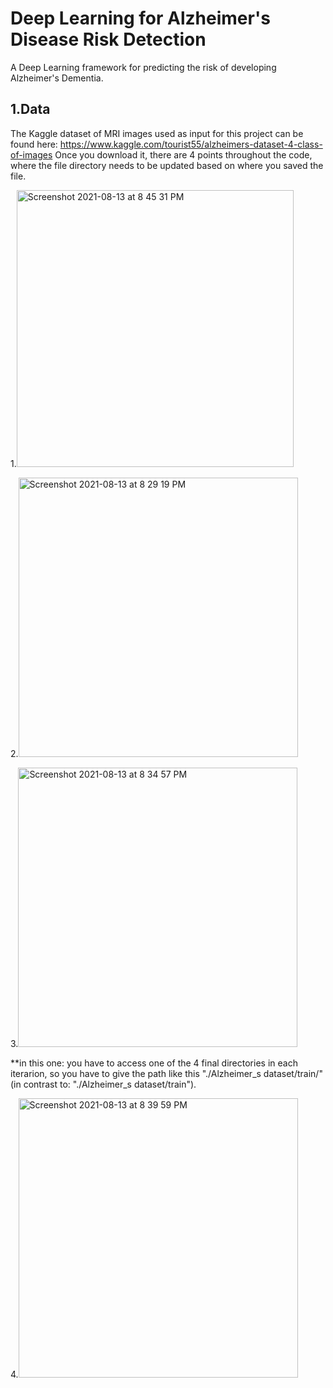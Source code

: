 # Deep Learning for Alzheimer's Disease Risk Detection
A Deep Learning framework for predicting the risk of developing Alzheimer's Dementia.


## 1.Data

The Kaggle dataset of MRI images used as input for this project can be found here: 
https://www.kaggle.com/tourist55/alzheimers-dataset-4-class-of-images
Once you download it, there are 4 points throughout the code, where the file directory needs to be updated based on where you saved the file.
   
 1.<img width="443" alt="Screenshot 2021-08-13 at 8 45 31 PM" src="https://user-images.githubusercontent.com/88878812/129433122-c089f826-1a52-4aaf-845e-5682fb497ea5.png">

 2.<img width="447" alt="Screenshot 2021-08-13 at 8 29 19 PM" src="https://user-images.githubusercontent.com/88878812/129432805-6640325d-bde0-406e-8aa2-b6eccee8a5a8.png">

 3.<img width="447" alt="Screenshot 2021-08-13 at 8 34 57 PM" src="https://user-images.githubusercontent.com/88878812/129432926-c0c49269-fca3-4989-94d3-71fa90e43a2c.png"> 

 **in this one: you have to access one of the 4 final directories in each iterarion, so you have to give the path like this "./Alzheimer_s dataset/train/" (in contrast to: "./Alzheimer_s dataset/train").
 
 4.<img width="447" alt="Screenshot 2021-08-13 at 8 39 59 PM" src="https://user-images.githubusercontent.com/88878812/129433017-4da21e9e-ac8d-4180-bc2e-ef7b70f93214.png">




